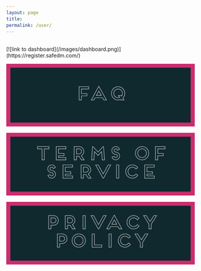 ```yaml
---
layout: page
title: 
permalink: /user/
---
```

<br>
[![link to dashboard](/images/dashboard.png)](https://register.safedm.com/)

[![FAQ](/images/faq.png)](/faq/)

[![TOS](/images/tos.png)](/tos/)

[![Privacy Policy](/images/privacy.png)](/privacy/)
 
